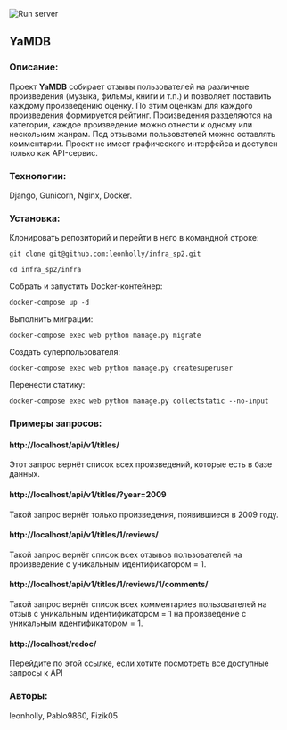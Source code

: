 ![Run server](https://github.com/leonholly/yamdb_final/actions/workflows/yamdb_workflow.yml/badge.svg)
## YaMDB
### Описание:

Проект **YaMDB** собирает отзывы пользователей на различные произведения 
(музыка, фильмы, книги и т.п.) и позволяет поставить каждому произведению оценку. 
По этим оценкам для каждого произведения формируется рейтинг. Произведения разделяются на категории, 
каждое произведение можно отнести к одному или нескольким жанрам. Под отзывами 
пользователей можно оставлять комментарии. Проект не имеет графического интерфейса и доступен
только как API-сервис.

### Технологии:

Django,
Gunicorn,
Nginx,
Docker.

### Установка:

Клонировать репозиторий и перейти в него в командной строке:

```
git clone git@github.com:leonholly/infra_sp2.git
```

```
cd infra_sp2/infra
```

Собрать и запустить Docker-контейнер:

```
docker-compose up -d
```

Выполнить миграции:

```
docker-compose exec web python manage.py migrate
```

Создать суперпользователя:

```
docker-compose exec web python manage.py createsuperuser
```

Перенести статику:

```
docker-compose exec web python manage.py collectstatic --no-input
```

### Примеры запросов:

#### http://localhost/api/v1/titles/

Этот запрос вернёт список всех произведений, которые есть в базе данных.

#### http://localhost/api/v1/titles/?year=2009

Такой запрос вернёт только произведения, появившиеся в 2009 году.

#### http://localhost/api/v1/titles/1/reviews/

Такой запрос вернёт список всех отзывов пользователей на произведение с 
уникальным идентификатором = 1.

#### http://localhost/api/v1/titles/1/reviews/1/comments/

Такой запрос вернёт список всех комментариев пользователей на отзыв с 
уникальным идентификатором = 1 на произведение с 
уникальным идентификатором = 1.

#### http://localhost/redoc/

Перейдите по этой ссылке, если хотите посмотреть все доступные запросы к API

### Авторы:

leonholly, 
Pablo9860,
Fizik05